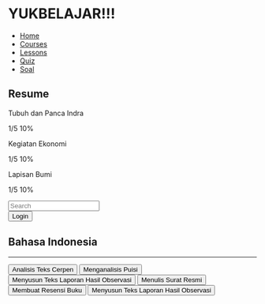 <html lang="en">
<head>
    <meta charset="UTF-8">
    <meta name="viewport" content="width=device-width, initial-scale=1.0">
    <title>YUKBELAJAR!!!</title>
    <script src="https://cdn.tailwindcss.com"></script>
    <link rel="stylesheet" href="https://cdnjs.cloudflare.com/ajax/libs/font-awesome/5.15.3/css/all.min.css">
</head>
<body class="bg-gray-100">
    <div class="flex h-screen">
        <!-- Sidebar -->
        <div class="w-1/4 bg-white p-4">
            <h1 class="text-xl font-bold mb-6">YUKBELAJAR!!!</h1>
            <nav class="mb-6">
                <ul>
                    <li class="mb-4"><a href="#" class="text-black">Home</a></li>
                    <li class="mb-4"><a href="#" class="text-cyan-500">Courses</a></li>
                    <li class="mb-4"><a href="#" class="text-black">Lessons</a></li>
                    <li class="mb-4"><a href="#" class="text-black">Quiz</a></li>
                    <li class="mb-4"><a href="#" class="text-black">Soal</a></li>
                </ul>
            </nav>
            <div>
                <h2 class="text-lg font-bold mb-4">Resume</h2>
                <div class="mb-4">
                    <p class="text-sm">Tubuh dan Panca Indra</p>
                    <div class="w-full bg-gray-200 rounded-full h-2.5 mb-2">
                        <div class="bg-black h-2.5 rounded-full" style="width: 10%"></div>
                    </div>
                    <p class="text-xs text-right">1/5 10%</p>
                </div>
                <div class="mb-4">
                    <p class="text-sm">Kegiatan Ekonomi</p>
                    <div class="w-full bg-gray-200 rounded-full h-2.5 mb-2">
                        <div class="bg-black h-2.5 rounded-full" style="width: 10%"></div>
                    </div>
                    <p class="text-xs text-right">1/5 10%</p>
                </div>
                <div class="mb-4">
                    <p class="text-sm">Lapisan Bumi</p>
                    <div class="w-full bg-gray-200 rounded-full h-2.5 mb-2">
                        <div class="bg-black h-2.5 rounded-full" style="width: 10%"></div>
                    </div>
                    <p class="text-xs text-right">1/5 10%</p>
                </div>
            </div>
        </div>
        <!-- Main Content -->
        <div class="flex-1 p-6">
            <!-- Header -->
            <div class="flex justify-between items-center mb-6">
                <div class="relative w-1/2">
                    <input type="text" class="w-full p-2 pl-10 border border-gray-300 rounded-full" placeholder="Search">
                    <i class="fas fa-search absolute left-3 top-3 text-gray-400"></i>
                </div>
                <div class="flex items-center space-x-4">
                    <i class="fas fa-bell text-xl text-gray-600"></i>
                    <i class="fas fa-cog text-xl text-gray-600"></i>
                    <button class="text-black">Login</button>
                </div>
            </div>
            <!-- Content -->
            <div>
                <h2 class="text-2xl font-bold mb-4">Bahasa Indonesia</h2>
                <hr class="border-black mb-6">
                <div class="grid grid-cols-2 gap-4">
                    <button class="bg-gray-300 text-black py-2 px-4 rounded-lg">Analisis Teks Cerpen</button>
                    <button class="bg-gray-300 text-black py-2 px-4 rounded-lg">Menganalisis Puisi</button>
                    <button class="bg-gray-300 text-black py-2 px-4 rounded-lg">Menyusun Teks Laporan Hasil Observasi</button>
                    <button class="bg-gray-300 text-black py-2 px-4 rounded-lg">Menulis Surat Resmi</button>
                    <button class="bg-gray-300 text-black py-2 px-4 rounded-lg">Membuat Resensi Buku</button>
                    <button class="bg-gray-300 text-black py-2 px-4 rounded-lg">Menyusun Teks Laporan Hasil Observasi</button>
                </div>
            </div>
        </div>
    </div>
</body>
</html>
